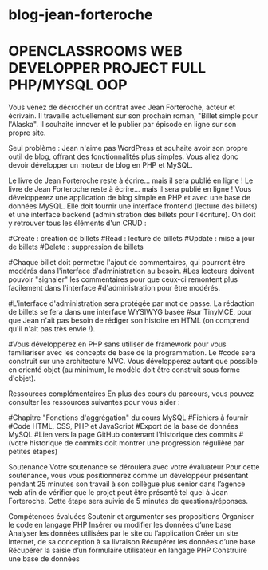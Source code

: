 # blog-jean-forteroche
# OPENCLASSROOMS WEB DEVELOPPER PROJECT FULL PHP/MYSQL OOP

Vous venez de décrocher un contrat avec Jean Forteroche, acteur et écrivain. Il travaille actuellement sur son prochain roman, "Billet simple pour l'Alaska". Il souhaite innover et le publier par épisode en ligne sur son propre site.

Seul problème : Jean n'aime pas WordPress et souhaite avoir son propre outil de blog, offrant des fonctionnalités plus simples. Vous allez donc devoir développer un moteur de blog en PHP et MySQL.

Le livre de Jean Forteroche reste à écrire... mais il sera publié en ligne !
Le livre de Jean Forteroche reste à écrire... mais il sera publié en ligne !
Vous développerez une application de blog simple en PHP et avec une base de données MySQL. Elle doit fournir une interface frontend (lecture des billets) et une interface backend (administration des billets pour l'écriture). On doit y retrouver tous les éléments d'un CRUD :

#Create : création de billets
#Read : lecture de billets
#Update : mise à jour de billets
#Delete : suppression de billets

#Chaque billet doit permettre l'ajout de commentaires, qui pourront être modérés dans l'interface d'administration au besoin.
#Les lecteurs doivent pouvoir "signaler" les commentaires pour que ceux-ci remontent plus facilement dans l'interface #d'administration pour être modérés.

#L'interface d'administration sera protégée par mot de passe. La rédaction de billets se fera dans une interface WYSIWYG basée #sur TinyMCE, pour que Jean n'ait pas besoin de rédiger son histoire en HTML (on comprend qu'il n'ait pas très envie !).

#Vous développerez en PHP sans utiliser de framework pour vous familiariser avec les concepts de base de la programmation. Le #code sera construit sur une architecture MVC. Vous développerez autant que possible en orienté objet (au minimum, le modèle doit être construit sous forme d'objet).

Ressources complémentaires
En plus des cours du parcours, vous pouvez consulter les ressources suivantes pour vous aider :

#Chapitre "Fonctions d'aggrégation" du cours MySQL
#Fichiers à fournir
#Code HTML, CSS, PHP et JavaScript
#Export de la base de données MySQL
#Lien vers la page GitHub contenant l'historique des commits
#(votre historique de commits doit montrer une progression régulière par petites étapes)


Soutenance
Votre soutenance se déroulera avec votre évaluateur Pour cette soutenance, vous vous positionnerez comme un développeur présentant pendant 25 minutes son travail à son collègue plus senior dans l’agence web afin de vérifier que le projet peut être présenté tel quel à Jean Forteroche. Cette étape sera suivie de 5 minutes de questions/réponses.

Compétences évaluées
Soutenir et argumenter ses propositions
Organiser le code en langage PHP
Insérer ou modifier les données d’une base
Analyser les données utilisées par le site ou l’application
Créer un site Internet, de sa conception à sa livraison
Récupérer les données d’une base
Récupérer la saisie d’un formulaire utilisateur en langage PHP
Construire une base de données
